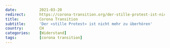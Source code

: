 ```yaml
---
date:          2021-03-20
redirect:      https://corona-transition.org/der-stille-protest-ist-nicht-mehr-zu-uberhoren
title:         Corona Transition
subtitle:      'Der «stille Protest» ist nicht mehr zu überhören'
country:       CH
categories:    [Widerstand]
tags:          [corona transition]
---
```

